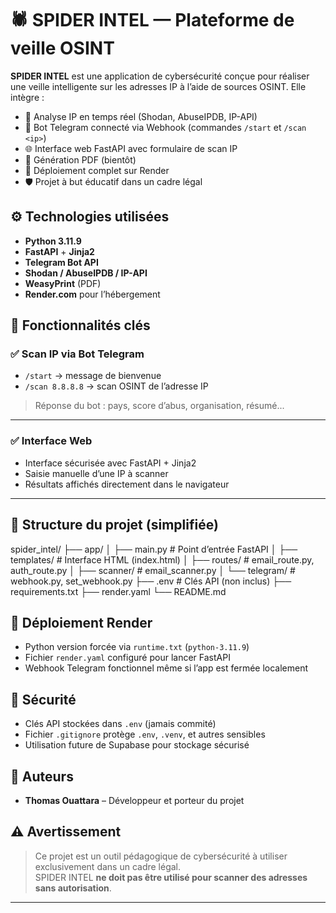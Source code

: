 # 🕷️ SPIDER INTEL — Plateforme de veille OSINT

**SPIDER INTEL** est une application de cybersécurité conçue pour réaliser une veille intelligente sur les adresses IP à l’aide de sources OSINT. Elle intègre :

- 🔎 Analyse IP en temps réel (Shodan, AbuseIPDB, IP-API)
- 🤖 Bot Telegram connecté via Webhook (commandes `/start` et `/scan <ip>`)
- 🌐 Interface web FastAPI avec formulaire de scan IP
- 📄 Génération PDF (bientôt)
- 🚀 Déploiement complet sur Render
- 🛡️ Projet à but éducatif dans un cadre légal

## ⚙️ Technologies utilisées

- **Python 3.11.9**
- **FastAPI** + **Jinja2**
- **Telegram Bot API**
- **Shodan / AbuseIPDB / IP-API**
- **WeasyPrint** (PDF)
- **Render.com** pour l’hébergement

## 🧪 Fonctionnalités clés

### ✅ Scan IP via Bot Telegram

- `/start` → message de bienvenue
- `/scan 8.8.8.8` → scan OSINT de l’adresse IP

> Réponse du bot : pays, score d’abus, organisation, résumé...

---

### ✅ Interface Web

- Interface sécurisée avec FastAPI + Jinja2
- Saisie manuelle d’une IP à scanner
- Résultats affichés directement dans le navigateur

---

## 📁 Structure du projet (simplifiée)

spider_intel/
├── app/
│ ├── main.py # Point d’entrée FastAPI
│ ├── templates/ # Interface HTML (index.html)
│ ├── routes/ # email_route.py, auth_route.py
│ ├── scanner/ # email_scanner.py
│ └── telegram/ # webhook.py, set_webhook.py
├── .env # Clés API (non inclus)
├── requirements.txt
├── render.yaml
└── README.md


## 🚀 Déploiement Render

- Python version forcée via `runtime.txt` (`python-3.11.9`)
- Fichier `render.yaml` configuré pour lancer FastAPI
- Webhook Telegram fonctionnel même si l’app est fermée localement

  
## 🔐 Sécurité

- Clés API stockées dans `.env` (jamais commité)
- Fichier `.gitignore` protège `.env`, `.venv`, et autres sensibles
- Utilisation future de Supabase pour stockage sécurisé
## 🧠 Auteurs

- **Thomas Ouattara** – Développeur et porteur du projet
## ⚠️ Avertissement
> Ce projet est un outil pédagogique de cybersécurité à utiliser exclusivement dans un cadre légal.  
> SPIDER INTEL **ne doit pas être utilisé pour scanner des adresses sans autorisation**.

-------------------------------------------------------------------------------------------------------





